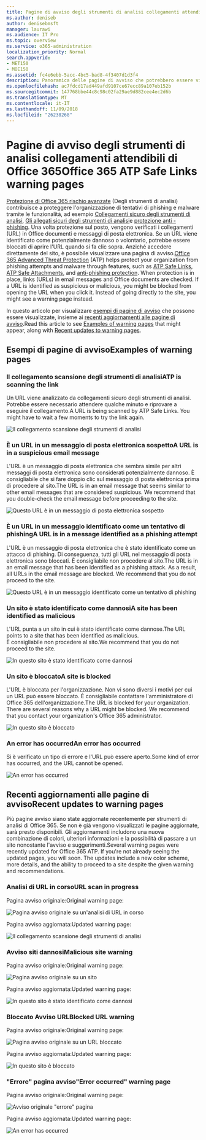 ```yaml
---
title: Pagine di avviso degli strumenti di analisi collegamenti attendibili di Office 365
ms.author: deniseb
author: denisebmsft
manager: laurawi
ms.audience: IT Pro
ms.topic: overview
ms.service: o365-administration
localization_priority: Normal
search.appverid:
- MET150
- MOE150
ms.assetid: fc4e6ebb-5acc-4bc5-bad8-4f3407d1d3f4
description: Panoramica delle pagine di avviso che potrebbero essere visualizzati quando la protezione di Office 365 avanzate rischio è in ufficio.
ms.openlocfilehash: ac7fdcd17ad449afd9107ce67ecc89a107eb152b
ms.sourcegitcommit: 147768bbe44c8c98c02fa29ae9d882cee4ec2d6b
ms.translationtype: MT
ms.contentlocale: it-IT
ms.lasthandoff: 11/09/2018
ms.locfileid: "26238268"
---
```

# <a name="office-365-atp-safe-links-warning-pages"></a><span data-ttu-id="f147c-103">Pagine di avviso degli strumenti di analisi collegamenti attendibili di Office 365</span><span class="sxs-lookup"><span data-stu-id="f147c-103">Office 365 ATP Safe Links warning pages</span></span>

<span data-ttu-id="f147c-p101">[Protezione di Office 365 rischio avanzate](office-365-atp.md) (Degli strumenti di analisi) contribuisce a proteggere l'organizzazione di tentativi di phishing e malware tramite le funzionalità, ad esempio [Collegamenti sicuro degli strumenti di analisi](atp-safe-links.md), [Gli allegati sicuri degli strumenti di analisi](atp-safe-attachments.md)e [protezione anti - phishing](anti-phishing-protection.md). Una volta protezione sul posto, vengono verificati i collegamenti (URL) in Office documenti e messaggi di posta elettronica. Se un URL viene identificato come potenzialmente dannoso o volontario, potrebbe essere bloccati di aprire l'URL quando si fa clic sopra. Anziché accedere direttamente del sito, è possibile visualizzare una pagina di avviso.</span><span class="sxs-lookup"><span data-stu-id="f147c-p101">[Office 365 Advanced Threat Protection](office-365-atp.md) (ATP) helps protect your organization from phishing attempts and malware through features, such as [ATP Safe Links](atp-safe-links.md), [ATP Safe Attachments](atp-safe-attachments.md), and [anti-phishing protection](anti-phishing-protection.md). When protection is in place, links (URLs) in email messages and Office documents are checked. If a URL is identified as suspicious or malicious, you might be blocked from opening the URL when you click it. Instead of going directly to the site, you might see a warning page instead.</span></span> 
  
<span data-ttu-id="f147c-108">In questo articolo per visualizzare [esempi di pagine di avviso](atp-safe-links-warning-pages.md#examples) che possono essere visualizzate, insieme ai [recenti aggiornamenti alle pagine di avviso](atp-safe-links-warning-pages.md#updates).</span><span class="sxs-lookup"><span data-stu-id="f147c-108">Read this article to see [Examples of warning pages](atp-safe-links-warning-pages.md#examples) that might appear, along with [Recent updates to warning pages](atp-safe-links-warning-pages.md#updates).</span></span>
  
## <a name="examples-of-warning-pages"></a><span data-ttu-id="f147c-109">Esempi di pagine di avviso</span><span class="sxs-lookup"><span data-stu-id="f147c-109">Examples of warning pages</span></span>

### <a name="atp-is-scanning-the-link"></a><span data-ttu-id="f147c-110">Il collegamento scansione degli strumenti di analisi</span><span class="sxs-lookup"><span data-stu-id="f147c-110">ATP is scanning the link</span></span>

<span data-ttu-id="f147c-p102">Un URL viene analizzato da collegamenti sicuro degli strumenti di analisi. Potrebbe essere necessario attendere qualche minuto e riprovare a eseguire il collegamento.</span><span class="sxs-lookup"><span data-stu-id="f147c-p102">A URL is being scanned by ATP Safe Links. You might have to wait a few moments to try the link again.</span></span>

![Il collegamento scansione degli strumenti di analisi](media/ee8dd5ed-6b91-4248-b054-12b719e8d0ed.png)

### <a name="a-url-is-in-a-suspicious-email-message"></a><span data-ttu-id="f147c-114">È un URL in un messaggio di posta elettronica sospetto</span><span class="sxs-lookup"><span data-stu-id="f147c-114">A URL is in a suspicious email message</span></span>

<span data-ttu-id="f147c-p103">L'URL è un messaggio di posta elettronica che sembra simile per altri messaggi di posta elettronica sono considerati potenzialmente dannoso. È consigliabile che si fare doppio clic sul messaggio di posta elettronica prima di procedere al sito.</span><span class="sxs-lookup"><span data-stu-id="f147c-p103">The URL is in an email message that seems similar to other email messages that are considered suspicious. We recommend that you double-check the email message before proceeding to the site.</span></span>

![Questo URL è in un messaggio di posta elettronica sospetto](media/33f57923-23e3-4b0f-838b-6ad589ba897b.png)

### <a name="a-url-is-in-a-message-identified-as-a-phishing-attempt"></a><span data-ttu-id="f147c-118">È un URL in un messaggio identificato come un tentativo di phishing</span><span class="sxs-lookup"><span data-stu-id="f147c-118">A URL is in a message identified as a phishing attempt</span></span>

<span data-ttu-id="f147c-p104">L'URL è un messaggio di posta elettronica che è stato identificato come un attacco di phishing. Di conseguenza, tutti gli URL nel messaggio di posta elettronica sono bloccati. È consigliabile non procedere al sito.</span><span class="sxs-lookup"><span data-stu-id="f147c-p104">The URL is in an email message that has been identified as a phishing attack. As a result, all URLs in the email message are blocked. We recommend that you do not proceed to the site.</span></span>

![Questo URL è in un messaggio identificato come un tentativo di phishing](media/6e544a28-0604-4821-aba6-d5a57bb917e5.png)

### <a name="a-site-has-been-identified-as-malicious"></a><span data-ttu-id="f147c-123">Un sito è stato identificato come dannosi</span><span class="sxs-lookup"><span data-stu-id="f147c-123">A site has been identified as malicious</span></span>

<span data-ttu-id="f147c-124">L'URL punta a un sito in cui è stato identificato come dannose.</span><span class="sxs-lookup"><span data-stu-id="f147c-124">The URL points to a site that has been identified as malicious.</span></span>  <br/> <span data-ttu-id="f147c-125">È consigliabile non procedere al sito.</span><span class="sxs-lookup"><span data-stu-id="f147c-125">We recommend that you do not proceed to the site.</span></span>

![In questo sito è stato identificato come dannosi](media/058883c8-23f0-4672-9c1c-66b084796177.png)

### <a name="a-site-is-blocked"></a><span data-ttu-id="f147c-127">Un sito è bloccato</span><span class="sxs-lookup"><span data-stu-id="f147c-127">A site is blocked</span></span>

<span data-ttu-id="f147c-p105">L'URL è bloccata per l'organizzazione. Non vi sono diversi i motivi per cui un URL può essere bloccato. È consigliabile contattare l'amministratore di Office 365 dell'organizzazione.</span><span class="sxs-lookup"><span data-stu-id="f147c-p105">The URL is blocked for your organization. There are several reasons why a URL might be blocked. We recommend that you contact your organization's Office 365 administrator.</span></span>

![In questo sito è bloccato](media/6b4bda2d-a1e6-419e-8b10-588e83c3af3f.png)

### <a name="an-error-has-occurred"></a><span data-ttu-id="f147c-132">An error has occurred</span><span class="sxs-lookup"><span data-stu-id="f147c-132">An error has occurred</span></span>

<span data-ttu-id="f147c-133">Si è verificato un tipo di errore e l'URL può essere aperto.</span><span class="sxs-lookup"><span data-stu-id="f147c-133">Some kind of error has occurred, and the URL cannot be opened.</span></span>

![An error has occurred](media/2f7465a4-1cf4-4c1c-b7d4-3c07e4b795b4.png)

## <a name="recent-updates-to-warning-pages"></a><span data-ttu-id="f147c-135">Recenti aggiornamenti alle pagine di avviso</span><span class="sxs-lookup"><span data-stu-id="f147c-135">Recent updates to warning pages</span></span>

<span data-ttu-id="f147c-p106">Più pagine avviso siano state aggiornate recentemente per strumenti di analisi di Office 365. Se non è già vengono visualizzati le pagine aggiornate, sarà presto disponibili. Gli aggiornamenti includono una nuova combinazione di colori, ulteriori informazioni e la possibilità di passare a un sito nonostante l'avviso e suggerimenti.</span><span class="sxs-lookup"><span data-stu-id="f147c-p106">Several warning pages were recently updated for Office 365 ATP. If you're not already seeing the updated pages, you will soon. The updates include a new color scheme, more details, and the ability to proceed to a site despite the given warning and recommendations.</span></span>

### <a name="url-scan-in-progress"></a><span data-ttu-id="f147c-139">Analisi di URL in corso</span><span class="sxs-lookup"><span data-stu-id="f147c-139">URL scan in progress</span></span>

<span data-ttu-id="f147c-140">Pagina avviso originale:</span><span class="sxs-lookup"><span data-stu-id="f147c-140">Original warning page:</span></span>

![Pagina avviso originale su un'analisi di URL in corso](media/04368763-763f-43d6-94a4-a48291d36893.png)

<span data-ttu-id="f147c-142">Pagina avviso aggiornata:</span><span class="sxs-lookup"><span data-stu-id="f147c-142">Updated warning page:</span></span>

![Il collegamento scansione degli strumenti di analisi](media/ee8dd5ed-6b91-4248-b054-12b719e8d0ed.png)

### <a name="malicious-site-warning"></a><span data-ttu-id="f147c-144">Avviso siti dannosi</span><span class="sxs-lookup"><span data-stu-id="f147c-144">Malicious site warning</span></span>

<span data-ttu-id="f147c-145">Pagina avviso originale:</span><span class="sxs-lookup"><span data-stu-id="f147c-145">Original warning page:</span></span>

![Pagina avviso originale su un sito](media/b9efda09-6dd8-46ef-82cb-56e4d538b8f5.png)

<span data-ttu-id="f147c-147">Pagina avviso aggiornata:</span><span class="sxs-lookup"><span data-stu-id="f147c-147">Updated warning page:</span></span>

![In questo sito è stato identificato come dannosi](media/058883c8-23f0-4672-9c1c-66b084796177.png)

### <a name="blocked-url-warning"></a><span data-ttu-id="f147c-149">Bloccato Avviso URL</span><span class="sxs-lookup"><span data-stu-id="f147c-149">Blocked URL warning</span></span>

<span data-ttu-id="f147c-150">Pagina avviso originale:</span><span class="sxs-lookup"><span data-stu-id="f147c-150">Original warning page:</span></span>

![Pagina avviso originale su un URL bloccato](media/3d6ba028-30bf-45fc-958e-d3aad3defc83.png)

<span data-ttu-id="f147c-152">Pagina avviso aggiornata:</span><span class="sxs-lookup"><span data-stu-id="f147c-152">Updated warning page:</span></span>

![In questo sito è bloccato](media/6b4bda2d-a1e6-419e-8b10-588e83c3af3f.png)

### <a name="error-occurred-warning-page"></a><span data-ttu-id="f147c-154">"Errore" pagina avviso</span><span class="sxs-lookup"><span data-stu-id="f147c-154">"Error occurred" warning page</span></span>

<span data-ttu-id="f147c-155">Pagina avviso originale:</span><span class="sxs-lookup"><span data-stu-id="f147c-155">Original warning page:</span></span>

![Avviso originale "errore" pagina](media/9aaa4383-2f23-48be-bdaa-8efbcb2acc70.png)

<span data-ttu-id="f147c-157">Pagina avviso aggiornata:</span><span class="sxs-lookup"><span data-stu-id="f147c-157">Updated warning page:</span></span>

![An error has occurred](media/2f7465a4-1cf4-4c1c-b7d4-3c07e4b795b4.png)
   
